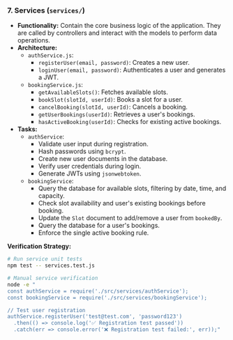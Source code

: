### 7. Services (`services/`)

*   **Functionality:** Contain the core business logic of the application. They are called by controllers and interact with the models to perform data operations.
*   **Architecture:**
    *   `authService.js`:
        *   `registerUser(email, password)`: Creates a new user.
        *   `loginUser(email, password)`: Authenticates a user and generates a JWT.
    *   `bookingService.js`:
        *   `getAvailableSlots()`: Fetches available slots.
        *   `bookSlot(slotId, userId)`: Books a slot for a user.
        *   `cancelBooking(slotId, userId)`: Cancels a booking.
        *   `getUserBookings(userId)`: Retrieves a user's bookings.
        *   `hasActiveBooking(userId)`: Checks for existing active bookings.
*   **Tasks:**
    *   `authService`:
        *   Validate user input during registration.
        *   Hash passwords using `bcrypt`.
        *   Create new user documents in the database.
        *   Verify user credentials during login.
        *   Generate JWTs using `jsonwebtoken`.
    *   `bookingService`:
        *   Query the database for available slots, filtering by date, time, and capacity.
        *   Check slot availability and user's existing bookings before booking.
        *   Update the `Slot` document to add/remove a user from `bookedBy`.
        *   Query the database for a user's bookings.
        *   Enforce the single active booking rule.

**Verification Strategy:**
```bash
# Run service unit tests
npm test -- services.test.js

# Manual service verification
node -e "
const authService = require('./src/services/authService');
const bookingService = require('./src/services/bookingService');

// Test user registration
authService.registerUser('test@test.com', 'password123')
  .then(() => console.log('✅ Registration test passed'))
  .catch(err => console.error('❌ Registration test failed:', err));"
```